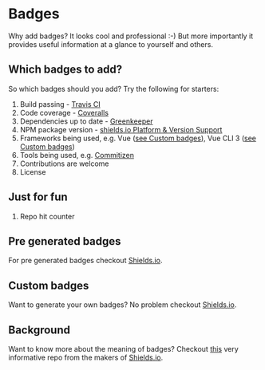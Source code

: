 # Badges

Why add badges? It looks cool and professional :-) But more importantly it provides useful information at a glance to yourself and others.

## Which badges to add?

So which badges should you add? Try the following for starters:

1. Build passing - [Travis CI](https://travis-ci.com)
2. Code coverage - [Coveralls](https://coveralls.io/)
2. Dependencies up to date - [Greenkeeper](https://greenkeeper.io)
3. NPM package version - [shields.io Platform & Version Support](https://shields.io/#/examples/platform-support)
4. Frameworks being used, e.g. Vue ([see Custom badges](#custom-badges)), Vue CLI 3 ([see Custom badges](#custom-badges))
5. Tools being used, e.g. [Commitizen](https://github.com/commitizen/cz-cli)
6. Contributions are welcome
7. License

## Just for fun

1. Repo hit counter

## Pre generated badges

For pre generated badges checkout [Shields.io](https://shields.io/#/).

## Custom badges

Want to generate your own badges? No problem checkout [Shields.io](https://shields.io/#/).

## Background

Want to know more about the meaning of badges? Checkout [this](https://github.com/dwyl/repo-badges) very informative repo from the makers of [Shields.io](https://shields.io/#/).
